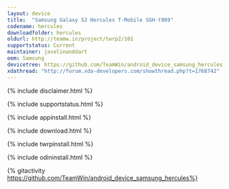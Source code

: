 ```yaml
---
layout: device
title:  "Samsung Galaxy S2 Hercules T-Mobile SGH-t989"
codename: hercules
downloadfolder: hercules
oldurl: http://teamw.in/project/twrp2/101
supportstatus: Current
maintainer: javelinanddart
oem: Samsung
devicetree: https://github.com/TeamWin/android_device_samsung_hercules
xdathread: "http://forum.xda-developers.com/showthread.php?t=1768742"
---
```


{% include disclaimer.html %}

{% include supportstatus.html %}

{% include appinstall.html %}

{% include download.html %}

{% include twrpinstall.html %}

{% include odininstall.html %}

{% gitactivity  https://github.com/TeamWin/android_device_samsung_hercules%}
